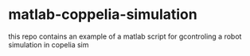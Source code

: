 # matlab-coppelia-simulation
this repo contains an example of a matlab script for gcontroling a robot simulation in copelia sim
